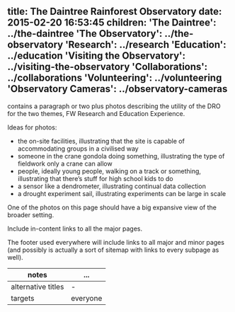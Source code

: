 title: The Daintree Rainforest Observatory
date: 2015-02-20 16:53:45
children:
  'The Daintree': ../the-daintree
  'The Observatory': ../the-observatory
  'Research': ../research
  'Education': ../education
  'Visiting the Observatory': ../visiting-the-observatory
  'Collaborations': ../collaborations
  'Volunteering': ../volunteering
  'Observatory Cameras': ../observatory-cameras
---

contains a paragraph or two plus photos describing the utility of the DRO for the two themes, FW Research and Education Experience.

Ideas for photos:
- the on-site facilities, illustrating that the site is capable of accommodating groups in a civilised way
- someone in the crane gondola doing something, illustrating the type of fieldwork only a crane can allow
- people, ideally young people, walking on a track or something, illustrating that there’s stuff for high school kids to do
- a sensor like a dendrometer, illustrating continual data collection
- a drought experiment sail, illustrating experiments can be large in scale

One of the photos on this page should have a big expansive view of the broader setting.

Include in-content links to all the major pages.

The footer used everywhere will include links to all major and minor pages (and possibly is actually a sort of sitemap with links to every subpage as well).


notes | ...
-------|-----
alternative titles | -
targets | everyone

